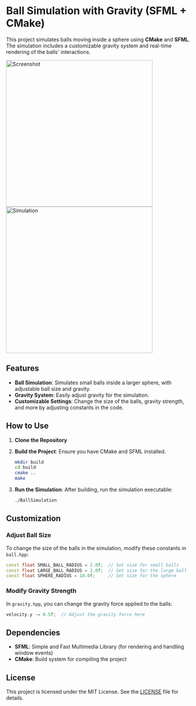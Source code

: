 # Ball Simulation with Gravity (SFML + CMake)

This project simulates balls moving inside a sphere using **CMake** and **SFML**. The simulation includes a customizable gravity system and real-time rendering of the balls' interactions.

<img src="https://github.com/user-attachments/assets/75764f76-177b-405e-accc-226638d1373b" alt="Screenshot" width="400"/>
<img src="https://github.com/user-attachments/assets/2c4269eb-ddcd-4e07-b81c-663429c2bc9b" alt="Simulation" width="400"/>

## Features
- **Ball Simulation**: Simulates small balls inside a larger sphere, with adjustable ball size and gravity.
- **Gravity System**: Easily adjust gravity for the simulation.
- **Customizable Settings**: Change the size of the balls, gravity strength, and more by adjusting constants in the code.

## How to Use
1. **Clone the Repository**

2. **Build the Project**:
   Ensure you have CMake and SFML installed.
   ```bash
   mkdir build
   cd build
   cmake ..
   make
   ```

3. **Run the Simulation**:
   After building, run the simulation executable:
   ```bash
   ./BallSimulation
   ```


## Customization

### Adjust Ball Size
To change the size of the balls in the simulation, modify these constants in `ball.hpp`:
```cpp
const float SMALL_BALL_RADIUS = 2.0f;  // Set size for small balls
const float LARGE_BALL_RADIUS = 2.0f;  // Set size for the large ball
const float SPHERE_RADIUS = 10.0f;     // Set size for the sphere
```

### Modify Gravity Strength
In `gravity.hpp`, you can change the gravity force applied to the balls:
```cpp
velocity.y -= 0.5f;  // Adjust the gravity force here
```

## Dependencies
- **SFML**: Simple and Fast Multimedia Library (for rendering and handling window events)
- **CMake**: Build system for compiling the project

## License
This project is licensed under the MIT License. See the [LICENSE](LICENSE.md) file for details.

